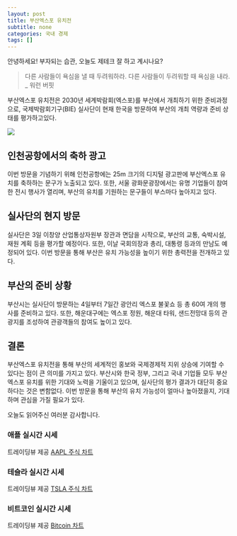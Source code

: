 ```yaml
---
layout: post
title: 부산엑스포 유치전
subtitle: none
categories: 국내 경제
tags: []
---
```


안녕하세요! 부자되는 습관, 오늘도 제테크 잘 하고 계시나요?

> 다른 사람들이 욕심을 낼 때 두려워하라. 다른 사람들이 두려워할 때 욕심을 내라. _ 워런 버핏




부산엑스포 유치전은 2030년 세계박람회(엑스포)를 부산에서 개최하기 위한 준비과정으로, 국제박람회기구(BIE) 실사단이 현재 한국을 방문하여 부산의 개최 역량과 준비 상태를 평가하고있다.



![](https://source.unsplash.com/800x450/?luxury)

##  인천공항에서의 축하 광고

이번 방문을 기념하기 위해 인천공항에는 25m 크기의 디지털 광고판에 부산엑스포 유치를 축하하는 문구가 노출되고 있다. 또한, 서울 광화문광장에서는 유명 기업들이 참여한 전시 행사가 열리며, 부산의 유치를 기원하는 문구들이 부스마다 높아지고 있다.

## 실사단의 현지 방문

실사단은 3일 이창양 산업통상자원부 장관과 면담을 시작으로, 부산의 교통, 숙박시설, 재원 계획 등을 평가할 예정이다. 또한, 이날 국회의장과 총리, 대통령 등과의 만남도 예정되어 있다. 이번 방문을 통해 부산은 유치 가능성을 높이기 위한 총력전을 전개하고 있다.

## 부산의 준비 상황

부산시는 실사단이 방문하는 4일부터 7일간 광안리 엑스포 불꽃쇼 등 총 60여 개의 행사를 준비하고 있다. 또한, 해운대구에는 엑스포 정원, 해운대 타워, 샌드전망대 등의 관광지를 조성하여 관광객들의 참여도 높이고 있다.

## 결론

부산엑스포 유치전을 통해 부산의 세계적인 홍보와 국제경제적 지위 상승에 기여할 수 있다는 점이 큰 의미를 가지고 있다. 부산시와 한국 정부, 그리고 국내 기업들 모두 부산엑스포 유치를 위한 기대와 노력을 기울이고 있으며, 실사단의 평가 결과가 대단히 중요하다는 것은 변함없다. 이번 방문을 통해 부산의 유치 가능성이 얼마나 높아졌을지, 기대하며 관심을 가질 필요가 있다.

오늘도 읽어주신 여러분 감사합니다.

### 애플 실시간 시세


<!-- TradingView Widget BEGIN -->
<div class="tradingview-widget-container">
  <div id="tradingview_6a264"></div>
  <div class="tradingview-widget-copyright">트레이딩뷰 제공 <a href="https://kr.tradingview.com/symbols/NASDAQ-AAPL/" rel="noopener" target="_blank"><span class="blue-text">AAPL 주식 차트</span></a></div>
  <script type="text/javascript" src="https://s3.tradingview.com/tv.js"></script>
  <script type="text/javascript">
  new TradingView.widget(
  {
  "autosize": true,
  "symbol": "NASDAQ:AAPL",
  "interval": "D",
  "timezone": "Asia/Seoul",
  "theme": "light",
  "style": "1",
  "locale": "kr",
  "toolbar_bg": "#f1f3f6",
  "enable_publishing": false,
  "hide_top_toolbar": true,
  "hide_legend": true,
  "save_image": false,
  "container_id": "tradingview_6a264"
}
  );
  </script>
</div>
<!-- TradingView Widget END -->


### 테슬라 실시간 시세


<!-- TradingView Widget BEGIN -->
<div class="tradingview-widget-container">
  <div id="tradingview_39d77"></div>
  <div class="tradingview-widget-copyright">트레이딩뷰 제공 <a href="https://kr.tradingview.com/symbols/NASDAQ-TSLA/" rel="noopener" target="_blank"><span class="blue-text">TSLA 주식 차트</span></a></div>
  <script type="text/javascript" src="https://s3.tradingview.com/tv.js"></script>
  <script type="text/javascript">
  new TradingView.widget(
  {
  "autosize": true,
  "symbol": "NASDAQ:TSLA",
  "interval": "D",
  "timezone": "Asia/Seoul",
  "theme": "light",
  "style": "1",
  "locale": "kr",
  "toolbar_bg": "#f1f3f6",
  "enable_publishing": false,
  "hide_top_toolbar": true,
  "hide_legend": true,
  "save_image": false,
  "container_id": "tradingview_39d77"
}
  );
  </script>
</div>
<!-- TradingView Widget END -->


### 비트코인 실시간 시세


<!-- TradingView Widget BEGIN -->
<div class="tradingview-widget-container">
  <div id="tradingview_3f91e"></div>
  <div class="tradingview-widget-copyright">트레이딩뷰 제공 <a href="https://kr.tradingview.com/symbols/BTCUSD/?exchange=BITSTAMP" rel="noopener" target="_blank"><span class="blue-text">Bitcoin 차트</span></a></div>
  <script type="text/javascript" src="https://s3.tradingview.com/tv.js"></script>
  <script type="text/javascript">
  new TradingView.widget(
  {
  "autosize": true,
  "symbol": "BITSTAMP:BTCUSD",
  "interval": "D",
  "timezone": "Asia/Seoul",
  "theme": "light",
  "style": "1",
  "locale": "kr",
  "toolbar_bg": "#f1f3f6",
  "enable_publishing": false,
  "hide_top_toolbar": true,
  "hide_legend": true,
  "save_image": false,
  "container_id": "tradingview_3f91e"
}
  );
  </script>
</div>
<!-- TradingView Widget END -->


